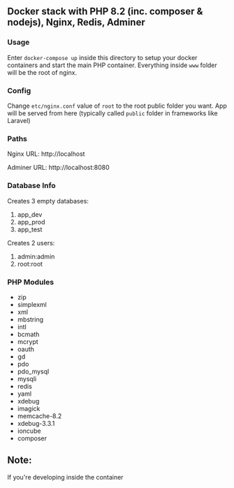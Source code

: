 ## Docker stack with PHP 8.2 (inc. composer & nodejs), Nginx, Redis, Adminer

### Usage
Enter `docker-compose up` inside this directory to setup your docker containers and start the main PHP container. Everything inside `www` folder will be the root of nginx.

### Config
Change `etc/nginx.conf` value of `root` to the root public folder you want. App will be served from here (typically called `public` folder in frameworks like Laravel)

### Paths
Nginx URL: http://localhost

Adminer URL: http://localhost:8080

### Database Info
Creates 3 empty databases:
1. app_dev
2. app_prod
3. app_test

Creates 2 users:
1. admin:admin
2. root:root

### PHP Modules
- zip
- simplexml
- xml
- mbstring
- intl
- bcmath
- mcrypt
- oauth
- gd
- pdo
- pdo_mysql
- mysqli
- redis
- yaml
- xdebug
- imagick
- memcache-8.2
- xdebug-3.3.1
- ioncube
- composer

## Note:
If you're developing inside the container

